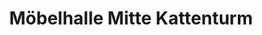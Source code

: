 ---
title: "Möbelhalle Mitte Kattenturm"
url: /bremen/moebelhalle-mitte-kattenturm/
shop: Gebrauchtwaren
---